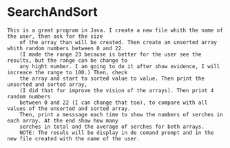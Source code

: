 # SearchAndSort

    This is a great program in Java. I create a new file whith the name of the user, then ask for the size 
		of the array than will be created. Then create an unsorted array whith random numbers between 0 and 22.
		(I made the range 23 because is better for the user see the results, but the range can be change to
		any hight number. I am going to do it after show evidence, I will increace the range to 100.) Then, check 
		the array and start to sorted value to value. Then print the unsorted and sorted array,   
		(I did that for improve the vision of the arrays). Then print 4 random numbers
		between 0 and 22 (I can change that too), to compare with all values of the unsorted and sorted array.
		Then, print a messsage each time to show the numbers of serches in each array. At the end show how many 
		serches in total and the average of serches for both arrays. 
		NOTE: The resuls will be display in de comand prompt and in the new file created with the name of the user.
